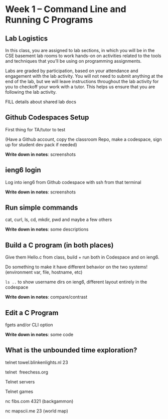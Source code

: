 # Week 1 – Command Line and Running C Programs

## Lab Logistics

In this class, you are assigned to lab sections, in which you will be in the CSE basement lab rooms to work hands-on on activities related to the tools and techniques that you’ll be using on programming assignments.

Labs are graded by participation, based on your attendance and engagement with the lab activity. You will not need to submit anything at the end of the lab, but we will leave instructions throughout the lab activity for you to checkoff your work with a tutor. This helps us ensure that you are following the lab activity.

FILL details about shared lab docs

## Github Codespaces Setup

First thing for TA/tutor to test

(Have a Github account, copy the classroom Repo, make a codespace, sign up for student dev pack if needed)

**Write down in notes**: screenshots

## ieng6 login

Log into ieng6 from Github codespace with ssh from that terminal

**Write down in notes**: screenshots

## Run simple commands

cat, curl, ls, cd, mkdir, pwd and maybe a few others

**Write down in notes**: some descriptions

## Build a C program (in both places)

Give them Hello.c from class, build + run both in Codespace and on ieng6.

Do something to make it have different behavior on the two systems! (environment
var, file, hostname, etc)

`ls ..` to show username dirs on ieng6, different layout entirely in the codespace

**Write down in notes**: compare/contrast

## Edit a C Program

fgets and/or CLI option

**Write down in notes**: some code

## What is the unbounded time exploration?

telnet towel.blinkenlights.nl 23

telnet  freechess.org

Telnet servers

Telnet games

nc fibs.com 4321 (backgammon)

nc mapscii.me 23 (world map)


